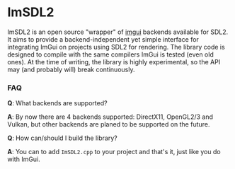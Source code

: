 # ImSDL2

ImSDL2 is an open source "wrapper" of [imgui](https://github.com/ocornut/imgui) backends available for SDL2. It aims to provide a backend-independent yet simple interface for integrating ImGui on projects using SDL2 for rendering. The library code is designed to compile with the same compilers ImGui is tested (even old ones). At the time of writing, the library is highly experimental, so the API may (and probably will) break continuously.

### FAQ
**Q**: What backends are supported?

**A**: By now there are 4 backends supported: DirectX11, OpenGL2/3 and Vulkan, but other backends are planed to be supported on the future.

**Q**: How can/should I build the library?

**A**: You can to add `ImSDL2.cpp` to your project and that's it, just like you do with ImGui.